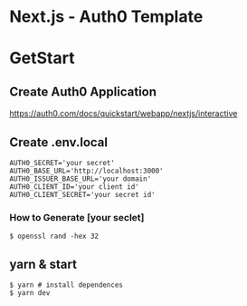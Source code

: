 # Next.js - Auth0 Template

# GetStart

## Create Auth0 Application

https://auth0.com/docs/quickstart/webapp/nextjs/interactive

## Create .env.local

```
AUTH0_SECRET='your secret'
AUTH0_BASE_URL='http://localhost:3000'
AUTH0_ISSUER_BASE_URL='your domain'
AUTH0_CLIENT_ID='your client id'
AUTH0_CLIENT_SECRET='your secret id'
```

### How to Generate [your seclet]

```
$ openssl rand -hex 32
```

## yarn & start

```
$ yarn # install dependences
$ yarn dev
```
